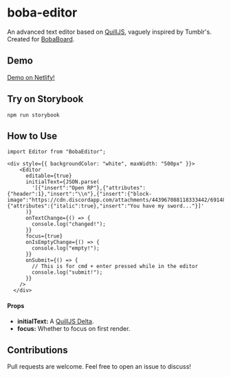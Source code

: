 # boba-editor

An advanced text editor based on [QuillJS](https://quilljs.com/), vaguely inspired by Tumblr's. Created for [BobaBoard](https://www.bobaboard.com).

## Demo

[Demo on Netlify!](https://bobaeditor.netlify.app/)

## Try on Storybook

`npm run storybook`

## How to Use

```
import Editor from "BobaEditor";

<div style={{ backgroundColor: "white", maxWidth: "500px" }}>
    <Editor
      editable={true}
      initialText={JSON.parse(
        '[{"insert":"Open RP"},{"attributes":{"header":1},"insert":"\\n"},{"insert":{"block-image":"https://cdn.discordapp.com/attachments/443967088118333442/691486081895628830/unknown.png"}}, {"attributes":{"italic":true},"insert":"You have my sword..."}]'
      )}
      onTextChange={() => {
        console.log("changed!");
      }}
      focus={true}
      onIsEmptyChange={() => {
        console.log("empty!");
      }}
      onSubmit={() => {
        // This is for cmd + enter pressed while in the editor
        console.log("submit!");
      }}
    />
  </div>
```

#### Props

- **initialText:** A [QuillJS Delta](https://quilljs.com/docs/delta/).
- **focus:** Whether to focus on first render.

## Contributions

Pull requests are welcome. Feel free to open an issue to discuss!
